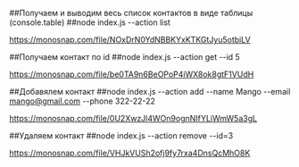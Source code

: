 ##Получаем и выводим весь список контактов в виде таблицы (console.table)
##node index.js --action list

https://monosnap.com/file/NOxDrN0YdNBBKYxKTKGtJyu5otbiLV


##Получаем контакт по id
##node index.js --action get --id 5

https://monosnap.com/file/be0TA9n6BeOPoP4iWX8ok8gtF1VUdH


##Добавялем контакт
##node index.js --action add --name Mango --email mango@gmail.com --phone 322-22-22

https://monosnap.com/file/0U2XwzJl4WOn9ognNIfYLiWmW5a3gL

##Удаляем контакт
##node index.js --action remove --id=3

https://monosnap.com/file/VHJkVUSh2ofj9fy7rxa4DnsQcMhO8K